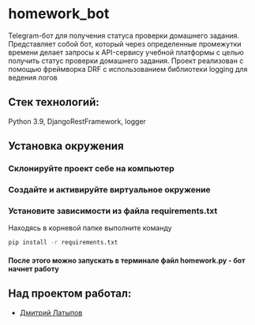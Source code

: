 # homework_bot

Telegram-бот для получения статуса проверки домашнего задания. Представляет собой бот,
который через определенные промежутки времени делает запросы к API-сервису учебной
платформы с целью получить статус проверки домашнего задания. Проект реализован с
помощью фреймворка DRF с использованием библиотеки logging для ведения логов

## Стек технологий:
Python 3.9, DjangoRestFramework, logger

## Установка окружения
### Склонируйте проект себе на компьютер
### Создайте и активируйте виртуальное окружение
### Установите зависимости из файла requirements.txt

Находясь в корневой папке выполните команду

```bash
pip install -r requirements.txt
```

#### После этого можно запускать в терминале файл homework.py - бот начнет работу

## Над проектом работал:
- [Дмитрий Латыпов](https://github.com/deviator2004)

